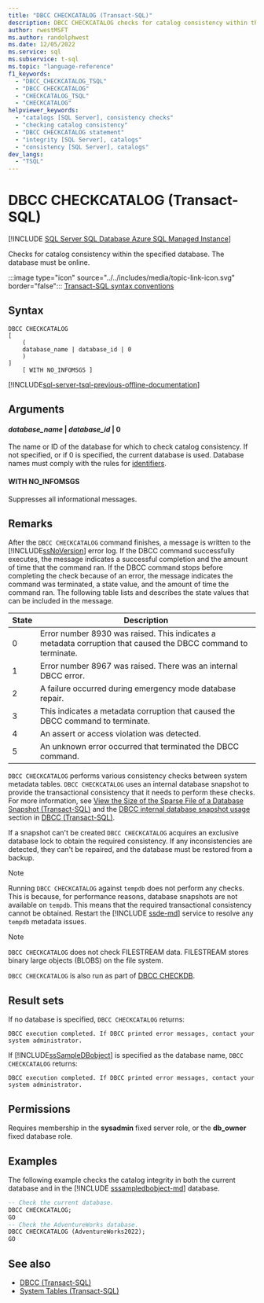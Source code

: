 ```yaml
---
title: "DBCC CHECKCATALOG (Transact-SQL)"
description: DBCC CHECKCATALOG checks for catalog consistency within the specified database. The database must be online.
author: rwestMSFT
ms.author: randolphwest
ms.date: 12/05/2022
ms.service: sql
ms.subservice: t-sql
ms.topic: "language-reference"
f1_keywords:
  - "DBCC_CHECKCATALOG_TSQL"
  - "DBCC CHECKCATALOG"
  - "CHECKCATALOG_TSQL"
  - "CHECKCATALOG"
helpviewer_keywords:
  - "catalogs [SQL Server], consistency checks"
  - "checking catalog consistency"
  - "DBCC CHECKCATALOG statement"
  - "integrity [SQL Server], catalogs"
  - "consistency [SQL Server], catalogs"
dev_langs:
  - "TSQL"
---
```

# DBCC CHECKCATALOG (Transact-SQL)

[!INCLUDE [SQL Server SQL Database Azure SQL Managed Instance](../../includes/applies-to-version/sql-asdb-asdbmi.md)]

Checks for catalog consistency within the specified database. The database must be online.

:::image type="icon" source="../../includes/media/topic-link-icon.svg" border="false"::: [Transact-SQL syntax conventions](../../t-sql/language-elements/transact-sql-syntax-conventions-transact-sql.md)

## Syntax

```syntaxsql
DBCC CHECKCATALOG
[
    (
    database_name | database_id | 0
    )
]
    [ WITH NO_INFOMSGS ]
```

[!INCLUDE[sql-server-tsql-previous-offline-documentation](../../includes/sql-server-tsql-previous-offline-documentation.md)]

## Arguments

#### *database_name* | *database_id* | 0

The name or ID of the database for which to check catalog consistency. If not specified, or if 0 is specified, the current database is used. Database names must comply with the rules for [identifiers](../../relational-databases/databases/database-identifiers.md).

#### WITH NO_INFOMSGS

Suppresses all informational messages.

## Remarks

After the `DBCC CHECKCATALOG` command finishes, a message is written to the [!INCLUDE[ssNoVersion](../../includes/ssnoversion-md.md)] error log. If the DBCC command successfully executes, the message indicates a successful completion and the amount of time that the command ran. If the DBCC command stops before completing the check because of an error, the message indicates the command was terminated, a state value, and the amount of time the command ran. The following table lists and describes the state values that can be included in the message.

| State | Description |
| --- | --- |
| 0 | Error number 8930 was raised. This indicates a metadata corruption that caused the DBCC command to terminate. |
| 1 | Error number 8967 was raised. There was an internal DBCC error. |
| 2 | A failure occurred during emergency mode database repair. |
| 3 | This indicates a metadata corruption that caused the DBCC command to terminate. |
| 4 | An assert or access violation was detected. |
| 5 | An unknown error occurred that terminated the DBCC command. |

`DBCC CHECKCATALOG` performs various consistency checks between system metadata tables. `DBCC CHECKCATALOG` uses an internal database snapshot to provide the transactional consistency that it needs to perform these checks. For more information, see [View the Size of the Sparse File of a Database Snapshot (Transact-SQL)](../../relational-databases/databases/view-the-size-of-the-sparse-file-of-a-database-snapshot-transact-sql.md) and the [DBCC internal database snapshot usage](../../t-sql/database-console-commands/dbcc-transact-sql.md#dbcc-internal-database-snapshot-usage) section in [DBCC (Transact-SQL)](../../t-sql/database-console-commands/dbcc-transact-sql.md).

If a snapshot can't be created `DBCC CHECKCATALOG` acquires an exclusive database lock to obtain the required consistency. If any inconsistencies are detected, they can't be repaired, and the database must be restored from a backup.

> [!NOTE]  
> Running `DBCC CHECKCATALOG` against `tempdb` does not perform any checks. This is because, for performance reasons, database snapshots are not available on `tempdb`. This means that the required transactional consistency cannot be obtained. Restart the [!INCLUDE [ssde-md](../../includes/ssde-md.md)] service to resolve any `tempdb` metadata issues.

> [!NOTE]  
> `DBCC CHECKCATALOG` does not check FILESTREAM data. FILESTREAM stores binary large objects (BLOBS) on the file system.

`DBCC CHECKCATALOG` is also run as part of [DBCC CHECKDB](../../t-sql/database-console-commands/dbcc-checkdb-transact-sql.md).

## Result sets

If no database is specified, `DBCC CHECKCATALOG` returns:

```output
DBCC execution completed. If DBCC printed error messages, contact your system administrator.
```

If [!INCLUDE[ssSampleDBobject](../../includes/sssampledbobject-md.md)] is specified as the database name, `DBCC CHECKCATALOG` returns:

```output
DBCC execution completed. If DBCC printed error messages, contact your system administrator.
```

## Permissions

Requires membership in the **sysadmin** fixed server role, or the **db_owner** fixed database role.

## Examples

The following example checks the catalog integrity in both the current database and in the [!INCLUDE [sssampledbobject-md](../../includes/sssampledbobject-md.md)] database.

```sql
-- Check the current database.
DBCC CHECKCATALOG;
GO
-- Check the AdventureWorks database.
DBCC CHECKCATALOG (AdventureWorks2022);
GO
```

## See also

- [DBCC (Transact-SQL)](../../t-sql/database-console-commands/dbcc-transact-sql.md)
- [System Tables (Transact-SQL)](../../relational-databases/system-tables/system-tables-transact-sql.md)
